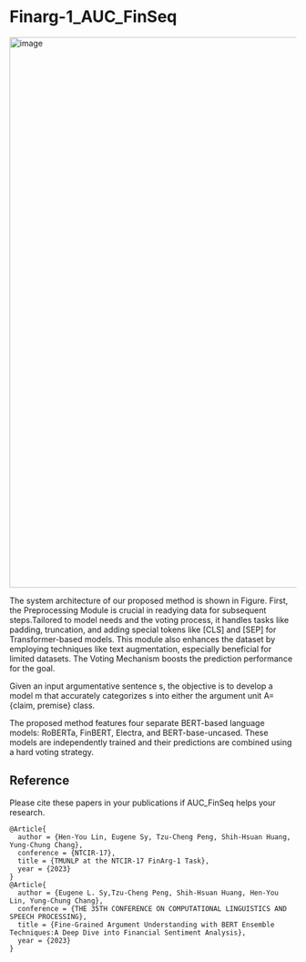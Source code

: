 # Finarg-1_AUC_FinSeq
<img width="967" alt="image" src="https://github.com/nlptmu/Finarg-1_ARC_-BDF4NLI/assets/113884253/2ca99174-8508-4cae-8812-876ef1d3ea01">  

The system architecture of our proposed method is shown in Figure.
First, the Preprocessing Module is crucial in readying data for subsequent steps.Tailored to model needs and the voting process, it handles tasks like padding, truncation, and adding special tokens like [CLS] and [SEP] for Transformer-based models. This module also enhances the dataset by employing techniques like text augmentation, especially beneficial for limited datasets. The Voting Mechanism boosts the prediction performance for the goal.

Given an input argumentative sentence s, the objective is to develop a model m that accurately categorizes s into either the argument unit A={claim, premise} class. 

The proposed method features four separate BERT-based language models: RoBERTa, FinBERT, Electra, and BERT-base-uncased. These models are independently trained and their predictions are combined using a hard voting strategy.

## Reference
Please cite these papers in your publications if AUC_FinSeq helps your research.

    @Article{
      author = {Hen-You Lin, Eugene Sy, Tzu-Cheng Peng, Shih-Hsuan Huang, Yung-Chung Chang},
      conference = {NTCIR-17},
      title = {TMUNLP at the NTCIR-17 FinArg-1 Task},
      year = {2023}
    }
    @Article{
      author = {Eugene L. Sy,Tzu-Cheng Peng, Shih-Hsuan Huang, Hen-You Lin, Yung-Chung Chang},
      conference = {THE 35TH CONFERENCE ON COMPUTATIONAL LINGUISTICS AND SPEECH PROCESSING},
      title = {Fine-Grained Argument Understanding with BERT Ensemble Techniques:A Deep Dive into Financial Sentiment Analysis},
      year = {2023}
    }
